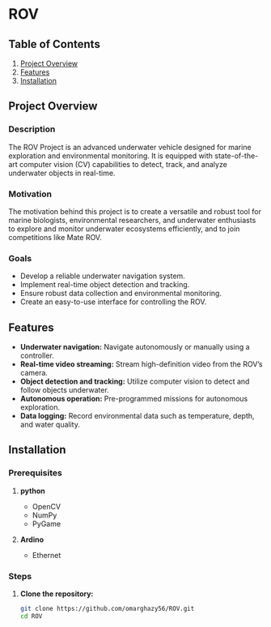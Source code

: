# ROV

## Table of Contents
1. [Project Overview](#project-overview)
2. [Features](#features)
3. [Installation](#installation)
   
## Project Overview
### Description
The ROV Project is an advanced underwater vehicle designed for marine exploration and environmental monitoring. It is equipped with state-of-the-art computer vision (CV) capabilities to detect, track, and analyze underwater objects in real-time.

### Motivation
The motivation behind this project is to create a versatile and robust tool for marine biologists, environmental researchers, and underwater enthusiasts to explore and monitor underwater ecosystems efficiently, and to join competitions like Mate ROV.

### Goals
- Develop a reliable underwater navigation system.
- Implement real-time object detection and tracking.
- Ensure robust data collection and environmental monitoring.
- Create an easy-to-use interface for controlling the ROV.

## Features
- **Underwater navigation:** Navigate autonomously or manually using a controller.
- **Real-time video streaming:** Stream high-definition video from the ROV’s camera.
- **Object detection and tracking:** Utilize computer vision to detect and follow objects underwater.
- **Autonomous operation:** Pre-programmed missions for autonomous exploration.
- **Data logging:** Record environmental data such as temperature, depth, and water quality.

## Installation
### Prerequisites
1. **python**
   - OpenCV
   - NumPy
   - PyGame
   
2. **Ardino**
   - Ethernet

### Steps
1. **Clone the repository:**
   ```bash
   git clone https://github.com/omarghazy56/ROV.git
   cd ROV